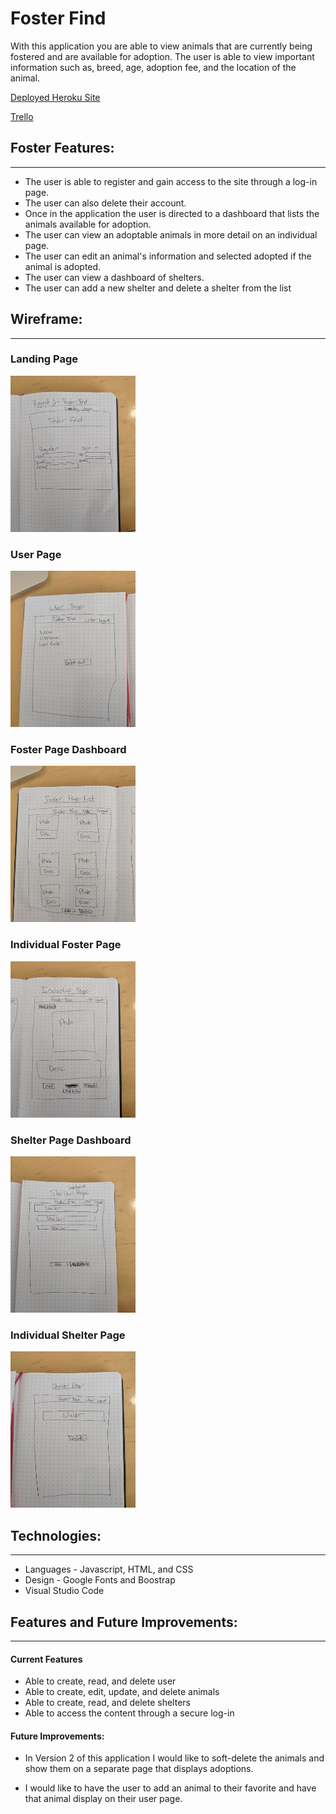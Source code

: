 # Foster Find

With this application you are able to view animals that are currently being fostered and are available for adoption. The user is able to view important information such as, breed, age, adoption fee, and the location of the animal.

[Deployed Heroku Site]()

[Trello](https://trello.com/b/OZiwvSq2/foster-find)

## Foster Features:
___
* The user is able to register and gain access to the site through a log-in page.
* The user can also delete their account.
* Once in the application the user is directed to a dashboard that lists the animals available for adoption.
* The user can view an adoptable animals in more detail on an individual page.
* The user can edit an animal's information and selected adopted if the animal is adopted.
* The user can view a dashboard of shelters.
* The user can add a new shelter and delete a shelter from the list

## Wireframe:
___

### Landing Page
<img src='media/landing_page.jpg' alt='landing page' height=250 width=200/>

### User Page
<img src='media/user_page.jpg' alt='user page' height=250 width=200/>

### Foster Page Dashboard
<img src='media/foster_dashboard.jpg' alt='foster page dashboard' height=250 width=200/>

### Individual Foster Page
<img src='media/individual_foster_page.jpg' alt='individual foster page' height=250 width=200/>

### Shelter Page Dashboard
<img src='media/shelter_dashboard.jpg' alt='shelter page dashboard' height=250 width=200/>

### Individual Shelter Page
<img src='media/shelter_page.jpg' alt='individual shelter page' height=250 width=200/>

## Technologies:
___

* Languages - Javascript, HTML, and CSS
* Design - Google Fonts and Boostrap
* Visual Studio Code

## Features and Future Improvements:
___

#### Current Features

* Able to create, read, and delete user
* Able to create, edit, update, and delete animals
* Able to create, read, and delete shelters
* Able to access the content through a secure log-in

#### Future Improvements:

* In Version 2 of this application I would like to soft-delete the animals and show them on a separate page that displays adoptions.

* I would like to have the user to add an animal to their favorite and have that animal display on their user page.